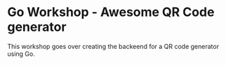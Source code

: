 # Go Workshop - Awesome QR Code generator

This workshop goes over creating the backeend for a QR code generator using Go.
